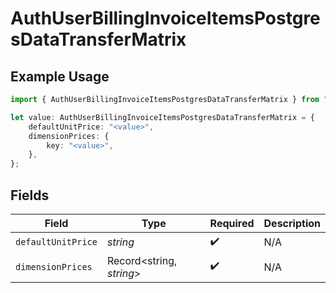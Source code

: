 # AuthUserBillingInvoiceItemsPostgresDataTransferMatrix

## Example Usage

```typescript
import { AuthUserBillingInvoiceItemsPostgresDataTransferMatrix } from "@vercel/sdk/models/components";

let value: AuthUserBillingInvoiceItemsPostgresDataTransferMatrix = {
    defaultUnitPrice: "<value>",
    dimensionPrices: {
        key: "<value>",
    },
};
```

## Fields

| Field                    | Type                     | Required                 | Description              |
| ------------------------ | ------------------------ | ------------------------ | ------------------------ |
| `defaultUnitPrice`       | *string*                 | :heavy_check_mark:       | N/A                      |
| `dimensionPrices`        | Record<string, *string*> | :heavy_check_mark:       | N/A                      |